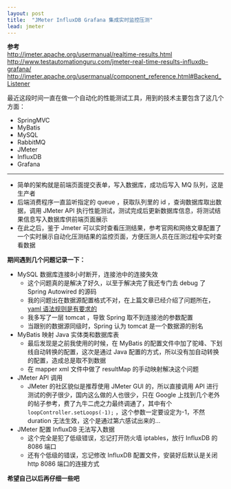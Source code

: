 ```yaml
---
layout: post
title:  "JMeter InfluxDB Grafana 集成实时监控压测"
lead: jmeter
---
```


**参考**  
http://jmeter.apache.org/usermanual/realtime-results.html
http://www.testautomationguru.com/jmeter-real-time-results-influxdb-grafana/
http://jmeter.apache.org/usermanual/component_reference.html#Backend_Listener

最近这段时间一直在做一个自动化的性能测试工具，用到的技术主要包含了这几个方面：
* SpringMVC
* MyBatis
* MySQL
* RabbitMQ
* JMeter
* InfluxDB
* Grafana

***

* 简单的架构就是前端页面提交表单，写入数据库，成功后写入 MQ 队列，这是生产者
* 后端消费程序一直监听指定的 queue ，获取队列里的 id ，查询数据库取出数据，调用 JMeter API 执行性能测试，测试完成后更新数据库信息，将测试结果信息写入数据库供前端页面展示
* 在此之后，鉴于 Jmeter 可以实时查看压测结果，参考官网和网络文章配置了一个实时展示自动化压测结果的监控页面，方便压测人员在压测过程中实时查看数据

**期间遇到几个问题记录一下：**  
* MySQL 数据库连接8小时断开，连接池中的连接失效
    - 这个问题真的是解决了好久，以至于解决完了我还专门去 debug 了 Spring Autowired 的源码
    - 我的问题出在数据源配置格式不对，在上篇文章已经介绍了问题所在，[yaml 语法规则是有要求的](http://www.ruanyifeng.com/blog/2016/07/yaml.html?f=tt)
    - 我多写了一层 tomcat ，导致 Spring 取不到连接池的参数配置
    - 当跟别的数据源同级时，Spring 认为 tomcat 是一个数据源的别名
* MyBatis 映射 Java 实体类和数据库表
    - 最后发现是之前我使用的时候，在 MyBatis 的配置文件中加了驼峰、下划线自动转换的配置，这次是通过 Java 配置的方式，所以没有加自动转换的配置，造成总是取不到数据
    - 在 mapper xml 文件中做了 resultMap 的手动映射解决这个问题
* JMeter API 调用
    - JMeter 的社区貌似是推荐使用 JMeter GUI 的，所以直接调用 API 进行测试的例子很少，国内这么做的人也很少，只在 Google 上找到几个老外的帖子参考，费了九牛二虎之力最终调通了，其中有个 `loopController.setLoops(-1);` ，这个参数一定要设定为-1，不然 duration 无法生效，这个是通过第六感试出来的...
* JMeter 配置 InfluxDB 无法写入数据
    - 这个完全是犯了低级错误，忘记打开防火墙 iptables，放行 InfluxDB 的 8086 端口
    - 还有个低级的错误，忘记修改 InfluxDB 配置文件，安装好后默认是关闭 http 8086 端口的连接方式

**希望自己以后再仔细一些吧**
